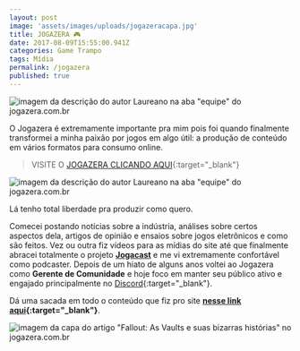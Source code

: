 ```yaml
---
layout: post
image: 'assets/images/uploads/jogazeracapa.jpg'
title: JOGAZERA 🎮
date: 2017-08-09T15:55:00.941Z
categories: Game Trampo
tags: Mídia
permalink: /jogazera
published: true
---
```

![imagem da descrição do autor Laureano na aba "equipe" do jogazera.com.br](assets/images/uploads/jogazeraheader.jpg)

O Jogazera é extremamente importante pra mim pois foi quando finalmente transformei a minha paixão por jogos em algo útil: a produção de conteúdo em vários formatos para consumo online.

>VISITE O [JOGAZERA CLICANDO AQUI](https://jogazera.com.br/){:target="_blank"}

![imagem da descrição do autor Laureano na aba "equipe" do jogazera.com.br](assets/images/uploads/jogazera01.jpg)

Lá tenho total liberdade pra produzir como quero.

Comecei postando notícias sobre a indústria, análises sobre certos aspectos dela, artigos de opinião e ensaios sobre jogos eletrônicos e como são feitos. Vez ou outra fiz vídeos para as mídias do site até que finalmente abracei totalmente o projeto [**Jogacast**](/jogacast) e me vi extremamente confortável como podcaster. Depois de um hiato de alguns anos voltei ao Jogazera como **Gerente de Comunidade** e hoje foco em manter seu público ativo e engajado principalmente no [Discord](https://discord.gg/FWPeurk){:target="_blank"}.

Dá uma sacada em todo o conteúdo que fiz pro site **[nesse link aqui](https://jogazera.com.br/author/laureano-macalango/){:target="_blank"}**.

![imagem da capa do artigo "Fallout: As Vaults e suas bizarras histórias" no jogazera.com.br](assets/images/uploads/jogazera03.jpg)
